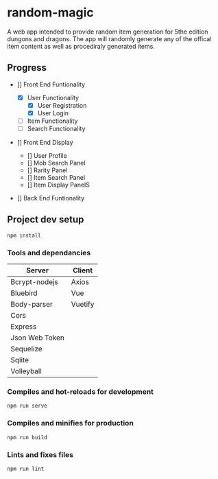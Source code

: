 # random-magic

A web app intended to provide random item generation for 5the edition dungons and dragons. The app will randomly generate any of the offical item content as well as procediraly generated items.

## Progress

- [] Front End Funtionality

  - [x] User Functionality
    - [x] User Registration
    - [x] User Login
  - [ ] Item Functionality
  - [ ] Search Functionality

- [] Front End Display

  - [] User Profile
  - [] Mob Search Panel
  - [] Rarity Panel
  - [] Item Search Panel
  - [] Item Display PanelS

- [] Back End Funtionality

## Project dev setup

```
npm install
```

### Tools and dependancies

| Server         | Client  |
| -------------- | ------- |
| Bcrypt-nodejs  | Axios   |
| Bluebird       | Vue     |
| Body-parser    | Vuetify |
| Cors           |
| Express        |
| Json Web Token |
| Sequelize      |
| Sqlite         |
| Volleyball     |

### Compiles and hot-reloads for development

```
npm run serve
```

### Compiles and minifies for production

```
npm run build
```

### Lints and fixes files

```
npm run lint
```
